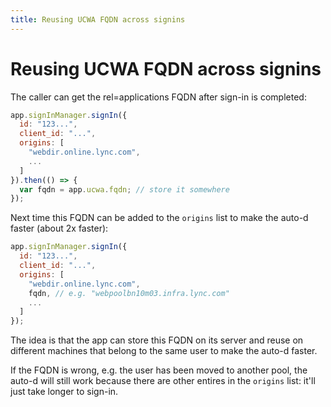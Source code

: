 ```yaml
---
title: Reusing UCWA FQDN across signins
---
```

# Reusing UCWA FQDN across signins

The caller can get the rel=applications FQDN
after sign-in is completed:

```js
app.signInManager.signIn({
  id: "123...",
  client_id: "...",
  origins: [
    "webdir.online.lync.com",
    ...
  ]
}).then(() => {
  var fqdn = app.ucwa.fqdn; // store it somewhere
});
```

Next time this FQDN can be added to the `origins` list
to make the auto-d faster (about 2x faster):

```js
app.signInManager.signIn({
  id: "123...",
  client_id: "...",
  origins: [
    "webdir.online.lync.com",
    fqdn, // e.g. "webpoolbn10m03.infra.lync.com"
    ...
  ]
});
```

The idea is that the app can store this FQDN on its server
and reuse on different machines that belong to the same
user to make the auto-d faster.

If the FQDN is wrong, e.g. the user has been moved to another
pool, the auto-d will still work because there are other entires
in the `origins` list: it'll just take longer to sign-in.
